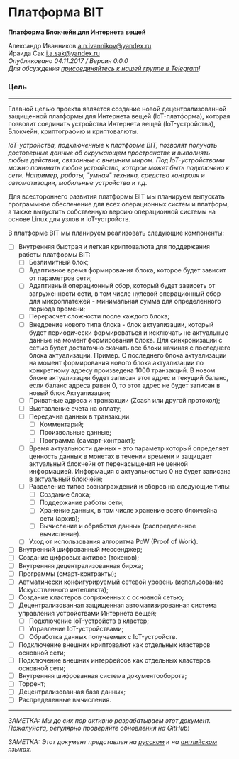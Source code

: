# Платформа BIT ################################################################

**Платформа Блокчейн для Интернета вещей**

Александр Иванников a.n.ivannikov@yandex.ru  
Ираида Сак i.a.sak@yandex.ru  
*Опубликовано 04.11.2017 / Версия 0.0.0*  
*Для обсуждения [присоединяйтесь к нашей группе в Telegram](https://t.me/bit-platform)!*

### Цель #######################################################################

--------------------------------------------------------------------------------

Главной целью проекта является создание новой децентрализованной защищенной платформы для Интернета вещей (IoT-платформа), которая позволит соединить устройства Интернета вещей (IoT-устройства), Блокчейн, криптографию и криптовалюты. 

*IoT-устройства, подключенные к платформе BIT, позволят получать достоверные данные об окружающем пространстве и выполнять любые действия, связанные с внешним миром. Под IoT-устройствами можно понимать любое устройство, которое может быть подключено к сети. Например, роботы, "умная" техника, средства контроля и автоматизации, мобильные устройства и т.д.*

Для всестороннего развития платформы BIT мы планируем выпускать программное обеспечение для всех операционных систем и платформ, а также выпустить собственную версию операционной системы на основе Linux для узлов и IoT-устройств.

В платформе BIT мы планируем реализовать следующие компоненты:  
  - [ ] Внутренняя быстрая и легкая криптовалюта для поддержания работы платформы BIT:
    - [ ] Безлимитный блок;
    - [ ] Адаптивное время формирования блока, которое будет зависит от параметров сети;
    - [ ] Адаптивный операционный сбор, который будет зависеть от загруженности сети, в том числе нулевой операционный сбор для микроплатежей - минимальная сумма для определенного периода времени;
    - [ ] Перерасчет сложности после каждого блока;
    - [ ] Внедрение нового типа блока - блок актуализации, который будет периодически формироваться и исключать не актуальные данные на момент формирования блока. Для синхронизации с сетью будет достаточно скачать все блоки начиная с последнего блока актуализации. Пример. С последнего блока актуализации на момент формирования нового блока актуализации по конкретному адресу произведена 1000 транзакций. В новом блоке актуализации будет записан этот адрес и текущий баланс, если баланс адреса равен 0, то этот адрес не будет записан в новый блок Актуализации;
    - [ ] Приватные адреса и транзакции (Zcash или другой протокол);
    - [ ] Выставление счета на оплату;
    - [ ] Передачиа данных в транзакции: 
      - [ ] Комментарий;
      - [ ] Произвольные данные;
      - [ ] Программа (самарт-контракт);
    - [ ] Время актуальности данных - это параметр который определяет ценность данных в монетах в течении времени и защищает актуальный блокчейн от перенасыщения не ценной информацией. Информация с актуальностью 0 не будет записана в актуальный блокчейн;
    - [ ] Разделение типов вознаграждений и сборов на следующие типы:
      - [ ] Создание блока;
      - [ ] Поддержание работы сети;
      - [ ] Хранение данных, в том числе хранение всего блокчейна сети (архив);
      - [ ] Вычисление и обработка данных (распределенное вычисление).
    - [ ] Уход от использования алгоритма PoW (Proof of Work).
  - [ ] Внутренний шифрованный мессенджер;
  - [ ] Создание цифровых активов (токенов);
  - [ ] Внутренняя децентрализованная биржа;
  - [ ] Программы (смарт-контракты);
  - [ ] Автматически конфигурируемый сетевой уровень (использование Искусственного интеллекта);
  - [ ] Создание кластеров сопряженных с основной сетью;
  - [ ] Децентрализованная защищенная автоматизированная система управления устройствами Интернета вещей;
    - [ ] Подключение IoT-устройств в кластер;
    - [ ] Управление IoT-устройствами;
    - [ ] Обработка данных получаемых с IoT-устройств.
  - [ ] Подключение внешних криптовалют как отдельных кластеров основной сети;
  - [ ] Подключение внешних интерфейсов как отдельных кластеров основной сети;
  - [ ] Внутренняя шифрованная система документооборота;
  - [ ] Торрент;
  - [ ] Децентрализованная база данных;
  - [ ] Распределенные вычисления. 

--------------------------------------------------------------------------------

*ЗАМЕТКА: Мы до сих пор активно разрабатываем этот документ. Пожалуйста, регулярно проверяйте обновления на GitHub!*

*ЗАМЕТКА: Этот документ представлен на [русском](PURPOSE_RU.md "PURPOSE_RU.md") и на [английском](PURPOSE.md "PURPOSE.md") языках.*
